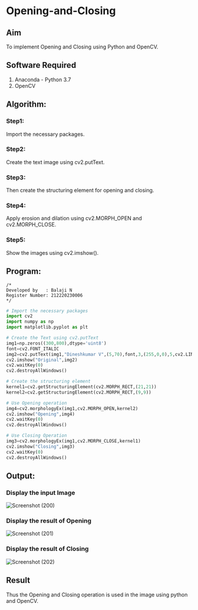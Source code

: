 # Opening-and-Closing

## Aim
To implement Opening and Closing using Python and OpenCV.

## Software Required
1. Anaconda - Python 3.7
2. OpenCV
## Algorithm:
### Step1:
Import the necessary packages.

### Step2:
Create the text image using cv2.putText.

### Step3:
Then create the structuring element for opening and closing.

### Step4:
Apply erosion and dilation using cv2.MORPH_OPEN and cv2.MORPH_CLOSE.

### Step5:
Show the images using cv2.imshow().
 
## Program:
```
/*
Developed by   : Balaji N
Register Number: 212220230006
*/
```
``` Python
# Import the necessary packages
import cv2
import numpy as np
import matplotlib.pyplot as plt

# Create the Text using cv2.putText
img1=np.zeros((300,800),dtype='uint8')
font=cv2.FONT_ITALIC
img2=cv2.putText(img1,"Dineshkumar V",(5,70),font,3,(255,0,0),5,cv2.LINE_AA)
cv2.imshow("Original",img2)
cv2.waitKey(0)
cv2.destroyAllWindows()

# Create the structuring element
kernel1=cv2.getStructuringElement(cv2.MORPH_RECT,(21,21))
kernel2=cv2.getStructuringElement(cv2.MORPH_RECT,(9,9))

# Use Opening operation
img4=cv2.morphologyEx(img1,cv2.MORPH_OPEN,kernel2)
cv2.imshow("Opening",img4)
cv2.waitKey(0)
cv2.destroyAllWindows()

# Use Closing Operation
img3=cv2.morphologyEx(img1,cv2.MORPH_CLOSE,kernel1)
cv2.imshow("Closing",img3)
cv2.waitKey(0)
cv2.destroyAllWindows()
```

## Output:
### Display the input Image
![Screenshot (200)](https://user-images.githubusercontent.com/75234946/175253136-83f268e0-2f98-442d-9d70-0a0fbf81c6fc.png)



### Display the result of Opening
![Screenshot (201)](https://user-images.githubusercontent.com/75234946/175253226-666d73c6-fba5-426b-ae0a-60179f3e81f1.png)



### Display the result of Closing
![Screenshot (202)](https://user-images.githubusercontent.com/75234946/175253299-97ef89c1-02c1-48fe-9dd5-ce018da40abd.png)



## Result
Thus the Opening and Closing operation is used in the image using python and OpenCV.
